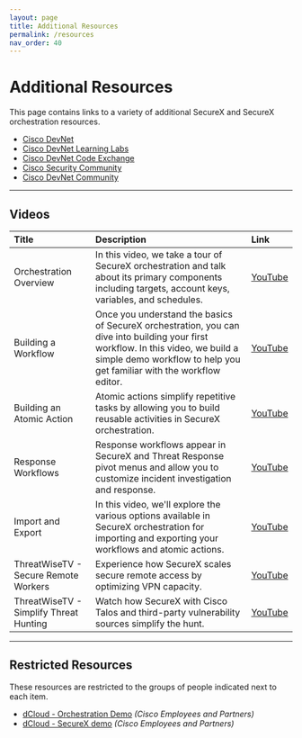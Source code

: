 ```yaml
---
layout: page
title: Additional Resources
permalink: /resources
nav_order: 40
---
```


# Additional Resources
This page contains links to a variety of additional SecureX and SecureX orchestration resources.

* [Cisco DevNet](https://developer.cisco.com/securex/orchestration/)
* [Cisco DevNet Learning Labs](https://developer.cisco.com/learning/modules/SecureX-orchestration)
* [Cisco DevNet Code Exchange](https://developer.cisco.com/codeexchange/explore/#search=securex%20orchestration)
* [Cisco Security Community](https://community.cisco.com/t5/integrated-security-platform/bd-p/12754336-discussions-ctas)
* [Cisco DevNet Community](https://community.cisco.com/t5/for-developers/ct-p/4409j-developer-home)

---

## Videos

| Title        | Description       | Link  |
|:-------------|:------------------|:------|
| Orchestration Overview | In this video, we take a tour of SecureX orchestration and talk about its primary components including targets, account keys, variables, and schedules. | [YouTube](https://www.youtube.com/watch?v=Vmn2KpS1H7I&list=PLPFIie48Myg2tu2gHbgm-moYg8LDaXsSo&index=1) |
| Building a Workflow | Once you understand the basics of SecureX orchestration, you can dive into building your first workflow. In this video, we build a simple demo workflow to help you get familiar with the workflow editor. | [YouTube](https://www.youtube.com/watch?v=gs-XWrCXQbE&list=PLPFIie48Myg2tu2gHbgm-moYg8LDaXsSo&index=2) |
| Building an Atomic Action | Atomic actions simplify repetitive tasks by allowing you to build reusable activities in SecureX orchestration. | [YouTube](https://www.youtube.com/watch?v=sNN6SLgeNpQ&list=PLPFIie48Myg2tu2gHbgm-moYg8LDaXsSo&index=3) |
| Response Workflows | Response workflows appear in SecureX and Threat Response pivot menus and allow you to customize incident investigation and response. | [YouTube](https://www.youtube.com/watch?v=KlV0bGO4qRI&list=PLPFIie48Myg2tu2gHbgm-moYg8LDaXsSo&index=4) |
| Import and Export | In this video, we'll explore the various options available in SecureX orchestration for importing and exporting your workflows and atomic actions. | [YouTube](https://www.youtube.com/watch?v=qmJk994qLOg&list=PLPFIie48Myg2tu2gHbgm-moYg8LDaXsSo&index=5) |
| ThreatWiseTV - Secure Remote Workers | Experience how SecureX scales secure remote access by optimizing VPN capacity. | [YouTube](https://www.youtube.com/watch?v=1ujhfDhZ7cY&list=PLPFIie48Myg2tu2gHbgm-moYg8LDaXsSo&index=6) |
| ThreatWiseTV - Simplify Threat Hunting | Watch how SecureX with Cisco Talos and third-party vulnerability sources simplify the hunt. | [YouTube](https://www.youtube.com/watch?v=k8eoT_1fZDM&list=PLPFIie48Myg2tu2gHbgm-moYg8LDaXsSo&index=7) |

---

## Restricted Resources
These resources are restricted to the groups of people indicated next to each item.

* [dCloud - Orchestration Demo](https://dcloud.cisco.com/content/instantdemo/cisco-securex-orchestration-v1-instant-demo) *(Cisco Employees and Partners)*
* [dCloud - SecureX demo](https://dcloud.cisco.com/content/instantdemo/cisco-securex-v1-instant-demo-2) *(Cisco Employees and Partners)*
